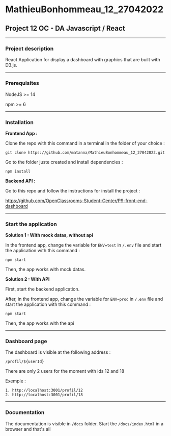 MathieuBonhommeau_12_27042022
================

Project 12 OC - DA Javascript / React
----------------
----------------
### Project description

React Application for display a dashboard with graphics that are built with D3.js.

----------------
### Prerequisites

NodeJS >= 14

npm >= 6


----------------
### Installation

**Frontend App :** 

Clone the repo with this command in a terminal in the folder of your choice :

```git clone https://github.com/matanna/MathieuBonhommeau_12_27042022.git```

Go to the folder juste created and install dependencies :

```npm install```


**Backend API :**

Go to this repo and follow the instructions for install the project :

https://github.com/OpenClassrooms-Student-Center/P9-front-end-dashboard

---------------

### Start the application

**Solution 1 : With mock datas, without api**

In the frontend app, change the variable for ```ENV=test``` in ```/.env``` file and start the application with this command :

```npm start```

Then, the app works with mock datas.

**Solution 2 : With API**

First, start the backend application. 

After, in the frontend app, change the variable for ```ENV=prod``` in ```/.env``` file and start the application with this command :

```npm start```

Then, the app works with the api

----------------

### Dashboard page

The dashboard is visible at the following address : 

```/profil/${userId}```

There are only 2 users for the moment with ids 12 and 18

Exemple : 

    1. http://localhost:3001/profil/12
    2. http://localhost:3001/profil/18

---------------

### Documentation

The documentation is visible in ```/docs``` folder. Start the ```/docs/index.html``` in a browser and that's all
